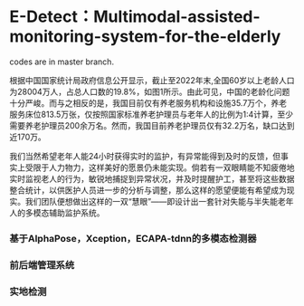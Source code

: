 # E-Detect：Multimodal-assisted-monitoring-system-for-the-elderly

codes are in master branch.

根据中国国家统计局政府信息公开显示，截止至2022年末,全国60岁以上老龄人口为28004万人，占总人口数的19.8%，如图1所示。由此可见，中国的老龄化问题十分严峻。而与之相反的是，我国目前仅有养老服务机构和设施35.7万个，养老服务床位813.5万张，仅按照国家标准养老护理员与老年人的比例为1∶4计算，至少需要养老护理员200余万名。然而，我国目前养老护理员仅有32.2万名，缺口达到近170万。

我们当然希望老年人能24小时获得实时的监护，有异常能得到及时的反馈，但事实上受限于人力物力，这样美好的愿景仍未能实现。倘若有一双眼睛能不知疲倦地实时监视老人的行为，敏锐地捕捉到异常状况，并及时提醒护工，甚至将这些数据整合统计，以供医护人员进一步的分析与调整，那么这样的愿望便能有希望成为现实。我们团队便想做出这样的一双“慧眼”——即设计出一套针对失能与半失能老年人的多模态辅助监护系统。


### 基于AlphaPose，Xception，ECAPA-tdnn的多模态检测器


### 前后端管理系统


### 实地检测




